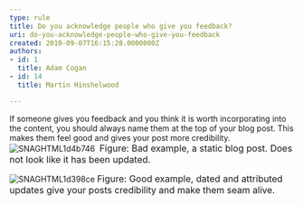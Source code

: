 ```yaml
---
type: rule
title: Do you acknowledge people who give you feedback?
uri: do-you-acknowledge-people-who-give-you-feedback
created: 2010-09-07T16:15:28.0000000Z
authors:
- id: 1
  title: Adam Cogan
- id: 14
  title: Martin Hinshelwood

---
```


 If someone gives you feedback and you think it is worth incorporating into the content, you should always name them at the top of your blog post. This makes them feel good and gives your post more credibility. <br> 
![SNAGHTML1d4b746](/Standards/Communication/RulesToBetterBlogging/PublishingImages/RulesBloggingAcknowledgeBad.jpg "SNAGHTML1d4b746") 
<font class="ms-rteCustom-FigureBad" size="+0">Figure&#58; Bad example, a static blog post. Does not look like it has been updated.</font>



![SNAGHTML1d398ce](/Standards/Communication/RulesToBetterBlogging/PublishingImages/RulesBloggingAcknowledgeGood.jpg "SNAGHTML1d398ce")
<font class="ms-rteCustom-FigureGood" size="+0">Figure&#58; Good example, dated and attributed updates give your posts credibility and make them seam alive.</font>

